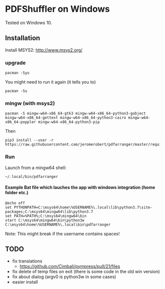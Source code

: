 # PDFShuffler on Windows

Tested on Windows 10.

## Installation

Install MSYS2: http://www.msys2.org/

### upgrade
```
pacman -Syu
```
You might need to run it again (it tells you to)
```
pacman -Su
```

### mingw (with msys2)
```
pacman -S mingw-w64-x86_64-gtk3 mingw-w64-x86_64-python3-gobject mingw-w64-x86_64-gettext mingw-w64-x86_64-python3-cairo mingw-w64-x86_64-poppler mingw-w64-x86_64-python3-pip
```

Then

```
pip3 install --user -r https://raw.githubusercontent.com/jeromerobert/pdfarranger/master/requirements.txt
```

### Run

Launch from a mingw64 shell:
```
~/.local/bin/pdfarranger
```

#### Example Bat file which lauches the app with windows integration (home folder etc.)
```
@echo off
set PYTHONPATH=C:\msys64\home\%USERNAME%\.local\lib\python3.7\site-packages;C:\msys64\mingw64\lib\python3.7
set PATH=%PATH%;C:\msys64\mingw64\bin
start C:\msys64\mingw64\bin\python3w C:\msys64\home\%USERNAME%\.local\bin\pdfarranger
```
Note: This might break if the username contains spaces!

## TODO

* fix translations
	* https://github.com/Cimbali/pympress/pull/21/files
* fix delete of temp files on exit (there is some code in the old win version)
* fix about dialog (argv0 is python3w in some cases)
* easier install

